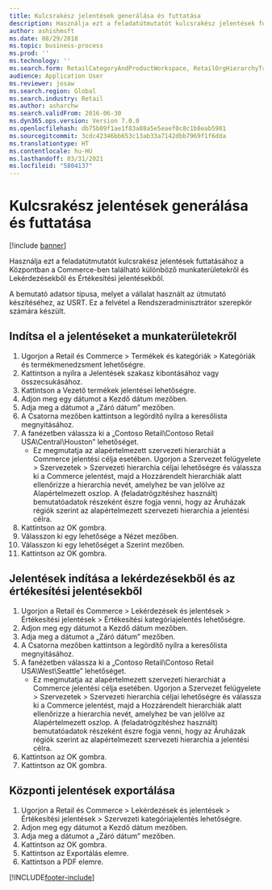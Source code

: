 ```yaml
---
title: Kulcsrakész jelentések generálása és futtatása
description: Használja ezt a feladatútmutatót kulcsrakész jelentések futtatásához a Központban a Commerce-ben található különböző munkaterületekről és Lekérdezésekből és Értékesítési jelentésekből.
author: ashishmsft
ms.date: 08/29/2018
ms.topic: business-process
ms.prod: ''
ms.technology: ''
ms.search.form: RetailCategoryAndProductWorkspace, RetailOrgHierarchyTreeLookup, SrsReportViewerForm
audience: Application User
ms.reviewer: josaw
ms.search.region: Global
ms.search.industry: Retail
ms.author: asharchw
ms.search.validFrom: 2016-06-30
ms.dyn365.ops.version: Version 7.0.0
ms.openlocfilehash: db75b09f1ae1f83a88a5e5eaef0c8c1b8eab5901
ms.sourcegitcommit: 3cdc42346bb653c13ab33a7142dbb7969f1f6dda
ms.translationtype: HT
ms.contentlocale: hu-HU
ms.lasthandoff: 03/31/2021
ms.locfileid: "5804137"
---
```

# <a name="generate-and-run-out-of-box-reports"></a>Kulcsrakész jelentések generálása és futtatása

[!include [banner](../includes/banner.md)]

Használja ezt a feladatútmutatót kulcsrakész jelentések futtatásához a Központban a Commerce-ben található különböző munkaterületekről és Lekérdezésekből és Értékesítési jelentésekből.

A bemutató adatsor típusa, melyet a vállalat használt az útmutató készítéséhez, az USRT. Ez a felvétel a Rendszeradminisztrátor szerepkör számára készült.

## <a name="launch-reports-from-workspaces"></a>Indítsa el a jelentéseket a munkaterületekről
1. Ugorjon a Retail és Commerce > Termékek és kategóriák > Kategóriák és termékmenedzsment lehetőségre.
2. Kattintson a nyílra a Jelentések szakasz kibontásához vagy összecsukásához.
3. Kattintson a Vezető termékek jelentései lehetőségre.
4. Adjon meg egy dátumot a Kezdő dátum mezőben.
5. Adja meg a dátumot a „Záró dátum” mezőben.
6. A Csatorna mezőben kattintson a legördítő nyílra a keresőlista megnyitásához.
7. A fanézetben válassza ki a „Contoso Retail\Contoso Retail USA\Central\Houston” lehetőséget.
    * Ez megmutatja az alapértelmezett szervezeti hierarchiát a Commerce jelentési célja esetében.   Ugorjon a Szervezet felügyelete > Szervezetek > Szervezeti hierarchia céljai lehetőségre és válassza ki a Commerce jelentést, majd a Hozzárendelt hierarchiák alatt ellenőrizze a hierarchia nevét, amelyhez be van jelölve az Alapértelmezett oszlop. A (feladatrögzítéshez használt) bemutatóadatok részeként észre fogja venni, hogy az Áruházak régiók szerint az alapértelmezett szervezeti hierarchia a jelentési célra.     
8. Kattintson az OK gombra.
9. Válasszon ki egy lehetősége a Nézet mezőben.
10. Válasszon ki egy lehetőséget a Szerint mezőben.
11. Kattintson az OK gombra.

## <a name="launch-reports-from-the-inquiries-and-sales-reports"></a>Jelentések indítása a lekérdezésekből és az értékesítési jelentésekből
1. Ugorjon a Retail és Commerce > Lekérdezések és jelentések > Értékesítési jelentések > Értékesítési kategóriajelentés lehetőségre.
2. Adjon meg egy dátumot a Kezdő dátum mezőben.
3. Adja meg a dátumot a „Záró dátum” mezőben.
4. A Csatorna mezőben kattintson a legördítő nyílra a keresőlista megnyitásához.
5. A fanézetben válassza ki a „Contoso Retail\Contoso Retail USA\West\Seattle” lehetőséget.
    * Ez megmutatja az alapértelmezett szervezeti hierarchiát a Commerce jelentési célja esetében. Ugorjon a Szervezet felügyelete > Szervezetek > Szervezeti hierarchia céljai lehetőségre és válassza ki a Commerce jelentést, majd a Hozzárendelt hierarchiák alatt ellenőrizze a hierarchia nevét, amelyhez be van jelölve az Alapértelmezett oszlop. A (feladatrögzítéshez használt) bemutatóadatok részeként észre fogja venni, hogy az Áruházak régiók szerint az alapértelmezett szervezeti hierarchia a jelentési célra.     
6. Kattintson az OK gombra.
7. Kattintson az OK gombra.

## <a name="export-an-hq-reports"></a>Központi jelentések exportálása
1. Ugorjon a Retail és Commerce > Lekérdezések és jelentések > Értékesítési jelentések > Szervezeti kategóriajelentés lehetőségre.
2. Adjon meg egy dátumot a Kezdő dátum mezőben.
3. Adja meg a dátumot a „Záró dátum” mezőben.
4. Kattintson az OK gombra.
5. Kattintson az Exportálás elemre.
6. Kattintson a PDF elemre.



[!INCLUDE[footer-include](../../includes/footer-banner.md)]